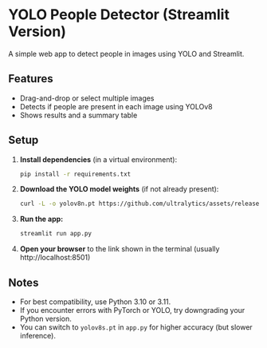 # YOLO People Detector (Streamlit Version)

A simple web app to detect people in images using YOLO and Streamlit.

## Features
- Drag-and-drop or select multiple images
- Detects if people are present in each image using YOLOv8
- Shows results and a summary table

## Setup

1. **Install dependencies** (in a virtual environment):
   ```bash
   pip install -r requirements.txt
   ```

2. **Download the YOLO model weights** (if not already present):
   ```bash
   curl -L -o yolov8n.pt https://github.com/ultralytics/assets/releases/download/v0.0.0/yolov8n.pt
   ```

3. **Run the app:**
   ```bash
   streamlit run app.py
   ```

4. **Open your browser** to the link shown in the terminal (usually http://localhost:8501)

## Notes
- For best compatibility, use Python 3.10 or 3.11.
- If you encounter errors with PyTorch or YOLO, try downgrading your Python version.
- You can switch to `yolov8s.pt` in `app.py` for higher accuracy (but slower inference). 